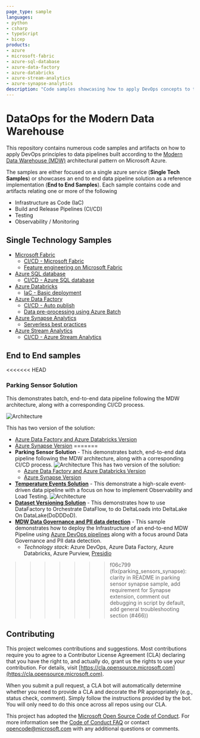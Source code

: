 ```yaml
---
page_type: sample
languages:
- python
- csharp
- typeScript
- bicep
products:
- azure
- microsoft-fabric
- azure-sql-database
- azure-data-factory
- azure-databricks
- azure-stream-analytics
- azure-synapse-analytics
description: "Code samples showcasing how to apply DevOps concepts to the modern data warehouse architecture leveraging different Azure data technologies."
---
```


# DataOps for the Modern Data Warehouse

This repository contains numerous code samples and artifacts on how to apply DevOps principles to data pipelines built according to the [Modern Data Warehouse (MDW)](https://learn.microsoft.com/en-au/azure/architecture/solution-ideas/articles/enterprise-data-warehouse) architectural pattern on Microsoft Azure.

The samples are either focused on a single azure service (**Single Tech Samples**) or showcases an end to end data pipeline solution as a reference implementation (**End to End Samples**). Each sample contains code and artifacts relating one or more of the following

- Infrastructure as Code (IaC)
- Build and Release Pipelines (CI/CD)
- Testing
- Observability / Monitoring

## Single Technology Samples

- [Microsoft Fabric](./single_tech_samples/fabric/README.md)
  - [CI/CD - Microsoft Fabric](./single_tech_samples/fabric/fabric_ci_cd/README.md)
  - [Feature engineering on Microsoft Fabric](./single_tech_samples/fabric/feature_engineering_on_fabric/README.md)
- [Azure SQL database](./single_tech_samples/azuresql/README.md)
  - [CI/CD - Azure SQL database](./single_tech_samples/azuresql/azuresql_ci_cd/README.md)
- [Azure Databricks](single_tech_samples/databricks/)
  - [IaC - Basic deployment](single_tech_samples/databricks/databricks_ci_cd/README.md)
- [Azure Data Factory](./single_tech_samples/datafactory/README.md)
  - [CI/CD - Auto publish](./single_tech_samples/datafactory/adf_cicd_auto_publish/README.md)
  - [Data pre-processing using Azure Batch](./single_tech_samples/datafactory/adf_data_pre_processing_with_azure_batch/README.md)
- [Azure Synapse Analytics](./single_tech_samples/synapseanalytics/README.md)
  - [Serverless best practices](./single_tech_samples/synapseanalytics/synapse_serverless/README.md)
- [Azure Stream Analytics](./single_tech_samples/streamanalytics/README.md)
  - [CI/CD - Azure Stream Analytics](./single_tech_samples/streamanalytics/streamanalytics_ci_cd/README.md)

## End to End samples

<<<<<<< HEAD
### Parking Sensor Solution

This demonstrates batch, end-to-end data pipeline following the MDW architecture, along with a corresponding CI/CD process.

![Architecture](docs/images/CI_CD_process_simplified.png?raw=true "Architecture")

This has two version of the solution:

- [Azure Data Factory and Azure Databricks Version](e2e_samples/parking_sensors/)
- [Azure Synapse Version](e2e_samples/parking_sensors_synapse/)
=======
- **Parking Sensor Solution** - This demonstrates batch, end-to-end data pipeline following the MDW architecture, along with a corresponding CI/CD process.
![Architecture](docs/images/CI_CD_process_simplified.png?raw=true "Architecture")
  This has two version of the solution:
  - [Azure Data Factory and Azure Databricks Version](e2e_samples/parking_sensors/)
  - [Azure Synapse Version](e2e_samples/parking_sensors_synapse/)
- [**Temperature Events Solution**](e2e_samples/temperature_events) - This demonstrate a high-scale event-driven data pipeline with a focus on how to implement Observability and Load Testing.
![Architecture](e2e_samples/temperature_events/images/temperature-events-architecture.png?raw=true "Architecture")
- [**Dataset Versioning Solution**](e2e_samples/dataset_versioning) - This demonstrates how to use DataFactory to Orchestrate DataFlow, to do DeltaLoads into DeltaLake On DataLake(DoDDDoD).
- [**MDW Data Governance and PII data detection**](e2e_samples/mdw_governance) - This sample demonstrates how to deploy the Infrastructure of an end-to-end MDW Pipeline using [Azure DevOps pipelines](https://azure.microsoft.com/en-au/services/devops/pipelines/) along with a focus around Data Governance and PII data detection.
  - *Technology stack*: Azure DevOps, Azure Data Factory, Azure Databricks, Azure Purview, [Presidio](https://github.com/microsoft/presidio)
>>>>>>> f06c799 (fix(parking_sensors_synapse): clarity in README in parking sensor synapse sample, add requirement for Synapse extension, comment out debugging in script by default, add general troubleshooting section (#466))

## Contributing

This project welcomes contributions and suggestions.  Most contributions require you to agree to a
Contributor License Agreement (CLA) declaring that you have the right to, and actually do, grant us
the rights to use your contribution. For details, visit [https://cla.opensource.microsoft.com](https://cla.opensource.microsoft.com).

When you submit a pull request, a CLA bot will automatically determine whether you need to provide
a CLA and decorate the PR appropriately (e.g., status check, comment). Simply follow the instructions
provided by the bot. You will only need to do this once across all repos using our CLA.

This project has adopted the [Microsoft Open Source Code of Conduct](https://opensource.microsoft.com/codeofconduct/).
For more information see the [Code of Conduct FAQ](https://opensource.microsoft.com/codeofconduct/faq/) or
contact [opencode@microsoft.com](mailto:opencode@microsoft.com) with any additional questions or comments.
